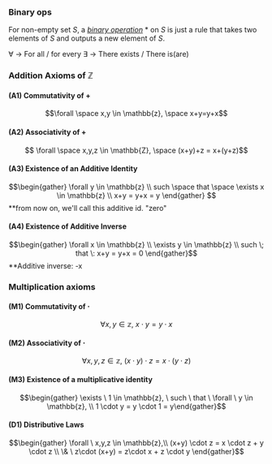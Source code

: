 

### Binary ops

For non-empty set $S$, a <u>*binary operation*</u> $*$ on $S$ is just a rule that takes two elements of $S$ and outputs a new element of $S$.


$\forall$ -> For all / for every
$\exists$ -> There exists / There is(are)





### Addition Axioms of $\mathbb{Z}$

#### (A1) Commutativity of +
$$\forall \space x,y \in \mathbb{z}, \space x+y=y+x$$

#### (A2) Associativity of +
$$ \forall \space x,y,z \in \mathbb{Z}, \space (x+y)+z = x+(y+z)$$

#### (A3) Existence of an Additive Identity
$$\begin{gather} \forall y \in \mathbb{z} \\
such \space that \space \exists x \in \mathbb{z} \\
x+y = y+x = y \end{gather} $$
**from now on, we'll call this additive id. "zero"




#### (A4) Existence of Additive Inverse
$$\begin{gather} \forall x \in \mathbb{z} \\
\exists y \in \mathbb{z} \\
such \; that \: x+y = y+x = 0 \end{gather}$$
**Additive inverse: -x



### Multiplication axioms

#### (M1) Commutativity of $\cdot$

$$ \forall x,y \in \mathbb{z}, \ x \cdot y = y\cdot x $$

#### (M2) Associativity of $\cdot$

$$ \forall x,y,z \in \mathbb{z}, \ (x \cdot y) \cdot z = x \cdot (y \cdot z)$$

#### (M3) Existence of a multiplicative identity

$$\begin{gather} \exists \ 1 \in \mathbb{z}, \ such \ that \ \forall \ y \in \mathbb{z}, \\
1 \cdot y = y \cdot 1 = y\end{gather}$$

#### (D1) Distributive Laws

$$\begin{gather} 
\forall \ x,y,z \in \mathbb{z},\\
(x+y) \cdot z = x \cdot z + y \cdot z \\
\& \ z\cdot (x+y) = z\cdot x + z \cdot y
\end{gather}$$


